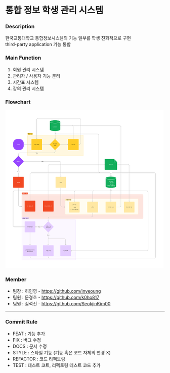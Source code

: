 # 통합 정보 학생 관리 시스템

### Description
한국교통대학교 통합정보시스템의 기능 일부를 학생 친화적으로 구현   
third-party application 기능 통합

### Main Function
1. 회원 관리 시스템
2. 관리자 / 사용자 기능 분리
3. 시간표 시스템
4. 강의 관리 시스템

### Flowchart
<img src="https://github.com/KNUTPatAMat/Integrated-Information-Student-Management-System/blob/main/Image/flowchart.png" width="500px" height="500px" title="Flowchart"/>


### Member
* 팀장 : 허인영 - https://github.com/inyeoung
* 팀원 : 문경호 - https://github.com/k0ho817
* 팀원 : 김석진 - https://github.com/SeokjinKim00

* * *

### Commit Rule
* FEAT : 기능 추가
* FIX : 버그 수정
* DOCS : 문서 수정
* STYLE : 스타일 기능 (기능 혹은 코드 자체의 변경 X)
* REFACTOR : 코드 리펙토링
* TEST : 테스트 코트, 리펙토링 테스트 코드 추가

